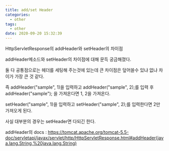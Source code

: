 ```yaml
---
title: add/set Header
categories:
  - other
tags:
  - other
date: 2020-09-20 15:32:39
---
```


HttpServletResponse의 addHeader와 setHeader의 차이점

addHeader메소드와 setHeader의 차이점에 대해 문득 궁금해졌다.

둘 다 공통점으로는 헤더를 세팅해 주는것에 있는데 큰 차이점은 덮어쓸수 있냐 없냐 차이가 가장 큰 것 같다.

즉 addHeader("sample", 1)을 입력하고 addHeader("sample", 2);를 입력 후 addHeader("sample"); 을 가져온다면 1, 2을 가져온다.

setHeader("sample", 1)을 입력하고 setHeader("sample", 2);를 입력한다면 2만 가져오게 된다.

사실 대부분의 경우는 setHeader면 다되긴 한다.

addHeader의 docs : https://tomcat.apache.org/tomcat-5.5-doc/servletapi/javax/servlet/http/HttpServletResponse.html#addHeader(java.lang.String,%20java.lang.String)